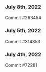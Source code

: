 ### July 8th, 2022

Commit #263454

### July 5th, 2022

Commit #314353


### July 4th, 2022

Commit #72281
